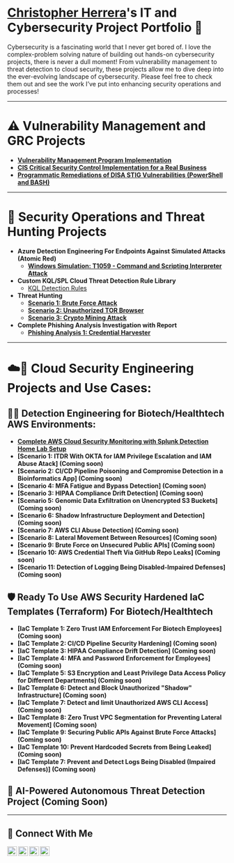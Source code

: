 # <a href="https://www.linkedin.com/in/chris-herrera-cyber/">Christopher Herrera</a>'s IT and Cybersecurity Project Portfolio 🔐

Cybersecurity is a fascinating world that I never get bored of. I love the complex-problem solving nature of building out hands-on cybersecurity projects, there is never a dull moment! From vulnerability management to threat detection to cloud security, these projects allow me to dive deep into the ever-evolving landscape of cybersecurity. Please feel free to check them out and see the work I’ve put into enhancing security operations and processes!

---

# ⚠️ Vulnerability Management and GRC Projects
- **[Vulnerability Management Program Implementation](https://github.com/ChrisHerrera90/vulnerability-management-program)**
- **[CIS Critical Security Control Implementation for a Real Business](https://github.com/ChrisHerrera90/CIS-controls-project)**
- **[Programmatic Remediations of DISA STIG Vulnerabilities (PowerShell and BASH)](https://github.com/ChrisHerrera90/Powershell-and-Bash-Remediation-Scripts)**

---

# 🚨 Security Operations and Threat Hunting Projects
- **Azure Detection Engineering For Endpoints Against Simulated Attacks (Atomic Red)**
  - **[Windows Simulation: T1059 - Command and Scripting Interpreter Attack](https://github.com/ChrisHerrera90/T1059---Command-and-Scripting-Interpreter-Incident-Response-Atomic-Red)**
- **Custom KQL/SPL Cloud Threat Detection Rule Library**
  - [KQL Detection Rules](https://github.com/ChrisHerrera90/KQL-Detection-Rule-Library)
- **Threat Hunting**
  - **[Scenario 1: Brute Force Attack](https://github.com/ChrisHerrera90/Threathunt-Bruteforce)**
  - **[Scenario 2: Unauthorized TOR Browser](https://github.com/ChrisHerrera90/Threat-Hunting-TOR-browser)**
  - **[Scenario 3: Crypto Mining Attack](https://github.com/ChrisHerrera90/ThreatHunt-Cryptominer)** 
- **Complete Phishing Analysis Investigation with Report**
  - **[Phishing Analysis 1: Credential Harvester](https://github.com/ChrisHerrera90/phishing-analysis-report1)**

---

# ☁️🔐 Cloud Security Engineering Projects and Use Cases:
## 🕵🏽 Detection Engineering for Biotech/Healthtech AWS Environments:
- **[Complete AWS Cloud Security Monitoring with Splunk Detection Home Lab Setup](https://github.com/ChrisHerrera90/Complete-AWS-Cloud-Security-Architecture-Design-and-Splunk-Detection-Against-Simlulated-Attacks)**
- **[Scenario 1: ITDR With OKTA for IAM Privilege Escalation and IAM Abuse Atack] (Coming soon)**
- **[Scenario 2: CI/CD Pipeline Poisoning and Compromise Detection in a Bioinformatics App] (Coming soon)**
- **[Scenario 4: MFA Fatigue and Bypass Detection] (Coming soon)**
- **[Scenario 3: HIPAA Compliance Drift Detection] (Coming soon)**
- **[Scenario 5: Genomic Data Exfiltration on Unencrypted S3 Buckets] (Coming soon)**
- **[Scenario 6: Shadow Infrastructure Deployment and Detection] (Coming soon)**
- **[Scenario 7: AWS CLI Abuse Detection] (Coming soon)**
- **[Scenario 8: Lateral Movement Between Resources] (Coming soon)**
- **[Scenario 9: Brute Force on Unsecured Public APIs] (Coming soon)**
- **[Scenario 10: AWS Credential Theft Via GitHub Repo Leaks] (Coming soon)**
- **[Scenario 11: Detection of Logging Being Disabled-Impaired Defenses] (Coming soon)**


## 🛡️ Ready To Use AWS Security Hardened IaC Templates (Terraform) For Biotech/Healthtech
- **[IaC Template 1: Zero Trust IAM Enforcement For Biotech Employees] (Coming soon)**
- **[IaC Template 2: CI/CD Pipeline Security Hardening] (Coming soon)**
- **[IaC Template 3: HIPAA Compliance Drift Detection] (Coming soon)**
- **[IaC Template 4: MFA and Password Enforcement for Employees] (Coming soon)**
- **[IaC Template 5: S3 Encryption and Least Privilege Data Access Policy for Different Departments] (Coming soon)**
- **[IaC Template 6: Detect and Block Unauthorized "Shadow" Infrastructure] (Coming soon)**
- **[IaC Template 7: Detect and limit Unauthorized AWS CLI Access] (Coming soon)**
- **[IaC Template 8: Zero Trust VPC Segmentation for Preventing Lateral Movement] (Coming soon)**
- **[IaC Template 9: Securing Public APIs Against Brute Force Attacks] (Coming soon)**
- **[IaC Template 10: Prevent Hardcoded Secrets from Being Leaked] (Coming soon)**
- **[IaC Template 7: Prevent and Detect Logs Being Disabled (Impaired Defenses)] (Coming soon)**


## 🦾 AI-Powered Autonomous Threat Detection Project (Coming Soon)


  
<hr/>

## 🤳 Connect With Me

[<img align="left" alt="___________ | YouTube" width="22px" src="https://cdn.jsdelivr.net/npm/simple-icons@v3/icons/youtube.svg" />][youtube]
[<img align="left" alt="___________ | Twitter" width="22px" src="https://cdn.jsdelivr.net/npm/simple-icons@v3/icons/twitter.svg" />][twitter]
[<img align="left" alt="chris-herrera-cyber | LinkedIn" width="22px" src="https://cdn.jsdelivr.net/npm/simple-icons@v3/icons/linkedin.svg" />][linkedin]
[<img align="left" alt="___________ | Instagram" width="22px" src="https://cdn.jsdelivr.net/npm/simple-icons@v3/icons/instagram.svg" />][instagram]

[twitter]: https://twitter.com/___________
[youtube]: https://www.youtube.com/c/___________
[instagram]: https://www.instagram.com/___________
[linkedin]: https://linkedin.com/in/chris-herrera-90

<!--
<img width="35" alt="image" src="https://github.com/user-attachments/assets/2f41c7cd-5ea8-4475-b451-a37161b6c3fb"> 
<img width="35" alt="image" src="https://github.com/user-attachments/assets/77649969-9910-4994-8b96-74a116cfb2a8">
-->
